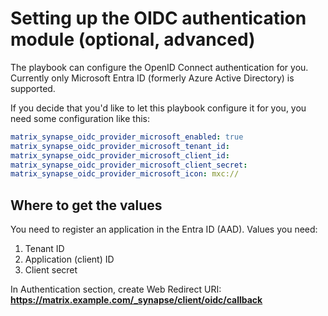 # Setting up the OIDC authentication module (optional, advanced)

The playbook can configure the OpenID Connect authentication for you. Currently only Microsoft Entra ID (formerly Azure Active Directory) is supported.

If you decide that you'd like to let this playbook configure it for you, you need some configuration like this:

```yaml
matrix_synapse_oidc_provider_microsoft_enabled: true
matrix_synapse_oidc_provider_microsoft_tenant_id: 
matrix_synapse_oidc_provider_microsoft_client_id: 
matrix_synapse_oidc_provider_microsoft_client_secret: 
matrix_synapse_oidc_provider_microsoft_icon: mxc://
```

## Where to get the values

You need to register an application in the Entra ID (AAD). Values you need:

1. Tenant ID
2. Application (client) ID
3. Client secret

In Authentication section, create Web Redirect URI: **https://matrix.example.com/_synapse/client/oidc/callback**
